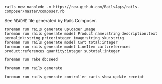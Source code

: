     rails new nanolode -m https://raw.github.com/RailsApps/rails-composer/master/composer.rb


See `README` file generated by Rails Composer.

    foreman run rails generate uploader Image
    foreman run rails generate model Product name:string description:text permalink:string price:integer image:string sku:string
    foreman run rails generate model Cart total:integer
    foreman run rails generate model LineItem cart:references product:references quantity:integer subtotal:integer

    foreman run rake db:seed

    foreman run rails generate

    foreman run rails generate controller carts show update receipt
